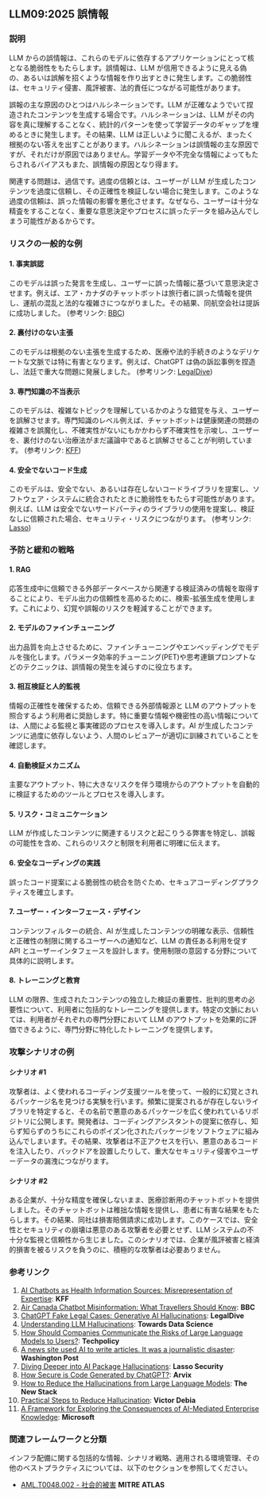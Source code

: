 ## LLM09:2025 誤情報

### 説明

LLM からの誤情報は、これらのモデルに依存するアプリケーションにとって核となる脆弱性をもたらします。誤情報は、LLM が信用できるように見える偽の、あるいは誤解を招くような情報を作り出すときに発生します。この脆弱性は、セキュリティ侵害、風評被害、法的責任につながる可能性があります。

誤報の主な原因のひとつはハルシネーションです。LLM が正確なようでいて捏造されたコンテンツを生成する場合です。ハルシネーションは、LLM がその内容を真に理解することなく、統計的パターンを使って学習データのギャップを埋めるときに発生します。その結果、LLM は正しいように聞こえるが、まったく根拠のない答えを出すことがあります。ハルシネーションは誤情報の主な原因ですが、それだけが原因ではありません。学習データや不完全な情報によってもたらされるバイアスもまた、誤情報の原因となり得ます。

関連する問題は、過信です。過度の信頼とは、ユーザーが LLM が生成したコンテンツを過度に信頼し、その正確性を検証しない場合に発生します。このような過度の信頼は、誤った情報の影響を悪化させます。なぜなら、ユーザーは十分な精査をすることなく、重要な意思決定やプロセスに誤ったデータを組み込んでしまう可能性があるからです。

### リスクの一般的な例

#### 1. 事実誤認

このモデルは誤った発言を生成し、ユーザーに誤った情報に基づいて意思決定させます。例えば、エア・カナダのチャットボットは旅行者に誤った情報を提供し、運航の混乱と法的な複雑さにつながりました。その結果、同航空会社は提訴に成功しました。 (参考リンク: [BBC](https://www.bbc.com/travel/article/20240222-air-canada-chatbot-misinformation-what-travellers-should-know))

#### 2. 裏付けのない主張

このモデルは根拠のない主張を生成するため、医療や法的手続きのようなデリケートな文脈では特に有害となります。例えば、ChatGPT は偽の訴訟事例を捏造し、法廷で重大な問題に発展しました。 (参考リンク: [LegalDive](https://www.legaldive.com/news/chatgpt-fake-legal-cases-generative-ai-hallucinations/651557/))

#### 3. 専門知識の不当表示

このモデルは、複雑なトピックを理解しているかのような錯覚を与え、ユーザーを誤解させます。専門知識のレベル例えば、チャットボットは健康関連の問題の複雑さを誤魔化し、不確実性がないにもかかわらず不確実性を示唆し、ユーザーを、裏付けのない治療法がまだ議論中であると誤解させることが判明しています。 (参考リンク: [KFF](https://www.kff.org/health-misinformation-monitor/volume-05/))

#### 4. 安全でないコード生成

このモデルは、安全でない、あるいは存在しないコードライブラリを提案し、ソフトウェア・システムに統合されたときに脆弱性をもたらす可能性があります。例えば、LLM は安全でないサードパーティのライブラリの使用を提案し、検証なしに信頼された場合、セキュリティ・リスクにつながります。 (参考リンク: [Lasso](https://www.lasso.security/blog/ai-package-hallucinations))

### 予防と緩和の戦略

#### 1. RAG

応答生成中に信頼できる外部データベースから関連する検証済みの情報を取得することにより、モデル出力の信頼性を高めるために、検索-拡張生成を使用します。これにより、幻覚や誤報のリスクを軽減することができます。

#### 2. モデルのファインチューニング

出力品質を向上させるために、ファインチューニングやエンベッディングでモデルを強化します。パラメータ効率的チューニング(PET)や思考連鎖プロンプトなどのテクニックは、誤情報の発生を減らすのに役立ちます。

#### 3. 相互検証と人的監視

情報の正確性を確保するため、信頼できる外部情報源と LLM のアウトプットを照合するよう利用者に奨励します。特に重要な情報や機密性の高い情報については、人間による監視と事実確認のプロセスを導入します。AI が生成したコンテンツに過度に依存しないよう、人間のレビュアーが適切に訓練されていることを確認します。

#### 4. 自動検証メカニズム

主要なアウトプット、特に大きなリスクを伴う環境からのアウトプットを自動的に検証するためのツールとプロセスを導入します。

#### 5. リスク・コミュニケーション

LLM が作成したコンテンツに関連するリスクと起こりうる弊害を特定し、誤報の可能性を含め、これらのリスクと制限を利用者に明確に伝えます。

#### 6. 安全なコーディングの実践

誤ったコード提案による脆弱性の統合を防ぐため、セキュアコーディングプラクティスを確立します。

#### 7. ユーザー・インターフェース・デザイン

コンテンツフィルターの統合、AI が生成したコンテンツの明確な表示、信頼性と正確性の制限に関するユーザーへの通知など、LLM の責任ある利用を促す API とユーザーインタフェースを設計します。使用制限の意図する分野について具体的に説明します。

#### 8. トレーニングと教育

LLM の限界、生成されたコンテンツの独立した検証の重要性、批判的思考の必要性について、利用者に包括的なトレーニングを提供します。特定の文脈においては、利用者がそれぞれの専門分野において LLM のアウトプットを効果的に評価できるように、専門分野に特化したトレーニングを提供します。

### 攻撃シナリオの例

#### シナリオ #1

攻撃者は、よく使われるコーディング支援ツールを使って、一般的に幻覚とされるパッケージ名を見つける実験を行います。頻繁に提案されるが存在しないライブラリを特定すると、その名前で悪意のあるパッケージを広く使われているリポジトリに公開します。開発者は、コーディングアシスタントの提案に依存し、知らず知らずのうちにこれらのポイズン化されたパッケージをソフトウェアに組み込んでしまいます。その結果、攻撃者は不正アクセスを行い、悪意のあるコードを注入したり、バックドアを設置したりして、重大なセキュリティ侵害やユーザーデータの漏洩につながります。

#### シナリオ #2

ある企業が、十分な精度を確保しないまま、医療診断用のチャットボットを提供しました。そのチャットボットは稚拙な情報を提供し、患者に有害な結果をもたらします。その結果、同社は損害賠償請求に成功します。このケースでは、安全性とセキュリティの崩壊は悪意のある攻撃者を必要とせず、LLM システムの不十分な監視と信頼性から生じました。このシナリオでは、企業が風評被害と経済的損害を被るリスクを負うのに、積極的な攻撃者は必要ありません。

### 参考リンク

1. [AI Chatbots as Health Information Sources: Misrepresentation of Expertise](https://www.kff.org/health-misinformation-monitor/volume-05/): **KFF**
2. [Air Canada Chatbot Misinformation: What Travellers Should Know](https://www.bbc.com/travel/article/20240222-air-canada-chatbot-misinformation-what-travellers-should-know): **BBC**
3. [ChatGPT Fake Legal Cases: Generative AI Hallucinations](https://www.legaldive.com/news/chatgpt-fake-legal-cases-generative-ai-hallucinations/651557/): **LegalDive**
4. [Understanding LLM Hallucinations](https://towardsdatascience.com/llm-hallucinations-ec831dcd7786): **Towards Data Science**
5. [How Should Companies Communicate the Risks of Large Language Models to Users?](https://techpolicy.press/how-should-companies-communicate-the-risks-of-large-language-models-to-users/): **Techpolicy**
6. [A news site used AI to write articles. It was a journalistic disaster](https://www.washingtonpost.com/media/2023/01/17/cnet-ai-articles-journalism-corrections/): **Washington Post**
7. [Diving Deeper into AI Package Hallucinations](https://www.lasso.security/blog/ai-package-hallucinations): **Lasso Security**
8. [How Secure is Code Generated by ChatGPT?](https://arxiv.org/abs/2304.09655): **Arvix**
9. [How to Reduce the Hallucinations from Large Language Models](https://thenewstack.io/how-to-reduce-the-hallucinations-from-large-language-models/): **The New Stack**
10. [Practical Steps to Reduce Hallucination](https://newsletter.victordibia.com/p/practical-steps-to-reduce-hallucination): **Victor Debia**
11. [A Framework for Exploring the Consequences of AI-Mediated Enterprise Knowledge](https://www.microsoft.com/en-us/research/publication/a-framework-for-exploring-the-consequences-of-ai-mediated-enterprise-knowledge-access-and-identifying-risks-to-workers/): **Microsoft**

### 関連フレームワークと分類

インフラ配備に関する包括的な情報、シナリオ戦略、適用される環境管理、その他のベストプラクティスについては、以下のセクションを参照してください。

- [AML.T0048.002 - 社会的被害](https://atlas.mitre.org/techniques/AML.T0048) **MITRE ATLAS**
